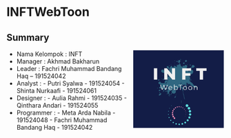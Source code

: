 # INFTWebToon
## Summary

<img align="right" height="180" src="https://github.com/INFT/INFTWebToon/blob/master/LogoINFTWebToon.PNG?raw=true" />

- Nama Kelompok 	  	: INFT
- Manager		          : Akhmad Bakharun
- Leader			     		: Fachri Muhammad Bandang Haq – 191524042
- Analyst		          : 
                     -	Putri Syalwa - 191524054
                     -	Shinta Nurkaafi - 191524061
- Designer 		         : 
                    -	Aulia Rahmi - 191524035
                    -	Qinthara Andari - 191524055
- Programmer  		  : 
                  -	Meta Arda Nabila - 191524048
                  -	Fachri Muhammad Bandang Haq - 191524042
